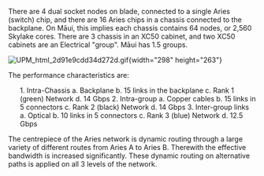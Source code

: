 There are 4 dual socket nodes on blade, connected to a single Aries
(switch) chip, and there are 16 Aries chips in a chassis connected to
the backplane. On Māui, this implies each chassis contains 64 nodes, or
2,560 Skylake cores. There are 3 chassis in an XC50 cabinet, and two
XC50 cabinets are an Electrical \"group\". Māui has 1.5 groups.

![UPM\_html\_2d91e9cdd34d272d.gif](https://support.nesi.org.nz/hc/article_attachments/360000488576/UPM_html_2d91e9cdd34d272d.gif){width="298"
height="263"}

The performance characteristics are:

<ol>
1.  Intra-Chassis
    a.  Backplane
    b.  15 links in the backplane
    c.  Rank 1 (green) Network
    d.  14 Gbps
2.  Intra-group
    a.  Copper cables
    b.  15 links in 5 connectors
    c.  Rank 2 (black) Network
    d.  14 Gbps
3.  Inter-group links
    a.  Optical
    b.  10 links in 5 connectors
    c.  Rank 3 (blue) Network
    d.  12.5 Gbps

</ol>
The centrepiece of the Aries network is dynamic routing through a large
variety of different routes from Aries A to Aries B. Therewith the
effective bandwidth is increased significantly. These dynamic routing on
alternative paths is applied on all 3 levels of the network.
